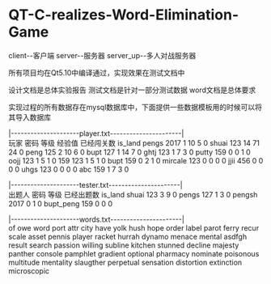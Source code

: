 # QT-C-realizes-Word-Elimination-Game
client--客户端
server--服务器
server_up--多人对战服务器

所有项目均在Qt5.10中编译通过，实现效果在测试文档中

设计文档是总体实验报告
测试文档是针对一部分测试数据
word文档是总体要求

实现过程的所有数据存在mysql数据库中，下面提供一些数据模板用的时候可以将其导入数据库

|---------------------player.txt----------------------|  
玩家	密码	等级	经验值	已经闯关数	is_land
pengs	2017	1	10	5	0
shuai	123	14	71	24	0
peng	125	2	10	6	0
bupt	127	1	14	7	0
ghtj	123	1	7	3	0
putty	159	0	0	1	0
oojj	123	1	5	1	0
159	123	1	5	1	0
bupt	159	0	2	1	0
mircale	123	0	0	0	0
jjii	456	0	0	0	0
uhgs	123	0	0	0	0
abc	159	1	7	3	0

|---------------------tester.txt----------------------|  
出题人	密码	等级	已经出题数	is_land
shuai	123	3	9	0
pengs	127	1	3	0
pengsh	2017	0	1	0
bupt_peng	159	0	0	0


|---------------------words.txt----------------------|  
of
owe
word
port
attr
city
have
yolk
hush
hope
order
label
parot
ferry
recur
scale
asset
pennis
player
racket
hurrah
dynamo
menace
mental
asdfgh
result
search
passion
willing
subline
kitchen
stunned
decline
majesty
panther
console
pamphlet
gradient
optional
pharmacy
nominate
poisonous
multitude
mentality
slaugther
perpetual
sensation
distortion
extinction
microscopic
